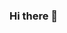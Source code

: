### Hi there 👋

<!--
**wayn111/wayn111** is a ✨ _special_ ✨ repository because its `README.md` (this file) appears on your GitHub profile.

Here are some ideas to get you started:

- 🔭 I’m currently working on china hubei xianning 
- 🌱 I’m currently learning java、php
- 👯 I’m looking to collaborate on part-time
- 📫 How to reach me: 1669738430@qq.com
